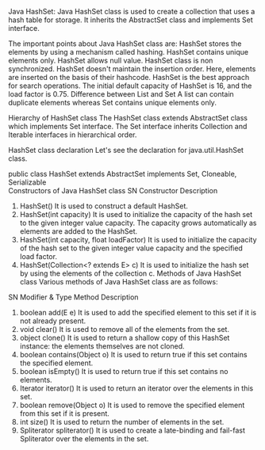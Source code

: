 Java HashSet:
Java HashSet class is used to create a collection that uses a hash table for storage. It inherits the AbstractSet class and implements Set interface.

The important points about Java HashSet class are:
HashSet stores the elements by using a mechanism called hashing.
HashSet contains unique elements only.
HashSet allows null value.
HashSet class is non synchronized.
HashSet doesn't maintain the insertion order. Here, elements are inserted on the basis of their hashcode.
HashSet is the best approach for search operations.
The initial default capacity of HashSet is 16, and the load factor is 0.75.
Difference between List and Set
A list can contain duplicate elements whereas Set contains unique elements only.

Hierarchy of HashSet class
The HashSet class extends AbstractSet class which implements Set interface. The Set interface inherits Collection and Iterable interfaces in hierarchical order.

HashSet class declaration
Let's see the declaration for java.util.HashSet class.

public class HashSet<E> extends AbstractSet<E> implements Set<E>, Cloneable, Serializable  
Constructors of Java HashSet class
SN	Constructor	Description
1)	HashSet()	It is used to construct a default HashSet.
2)	HashSet(int capacity)	It is used to initialize the capacity of the hash set to the given integer value capacity. The capacity grows automatically as elements are added to the HashSet.
3)	HashSet(int capacity, float loadFactor)	It is used to initialize the capacity of the hash set to the given integer value capacity and the specified load factor.
4)	HashSet(Collection<? extends E> c)	It is used to initialize the hash set by using the elements of the collection c.
Methods of Java HashSet class
Various methods of Java HashSet class are as follows:

SN	Modifier & Type	Method	Description
1)	boolean	add(E e)	It is used to add the specified element to this set if it is not already present.
2)	void	clear()	It is used to remove all of the elements from the set.
3)	object	clone()	It is used to return a shallow copy of this HashSet instance: the elements themselves are not cloned.
4)	boolean	contains(Object o)	It is used to return true if this set contains the specified element.
5)	boolean	isEmpty()	It is used to return true if this set contains no elements.
6)	Iterator<E>	iterator()	It is used to return an iterator over the elements in this set.
7)	boolean	remove(Object o)	It is used to remove the specified element from this set if it is present.
8)	int	size()	It is used to return the number of elements in the set.
9)	Spliterator<E>	spliterator()	It is used to create a late-binding and fail-fast Spliterator over the elements in the set.
